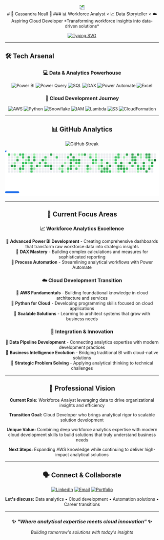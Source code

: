<div align="center">
  <img 
    src="https://capsule-render.vercel.app/api?type=waving&color=gradient&customColorList=6,11,20&height=100&section=footer&fontSize=16&fontColor=fff&animation=twinkling"
    style="transform: rotate(180deg);"
  />
</div>
<div align="center">
# 🌸 Cassandra Neall 🌸
### 📊 Workforce Analyst  × 📈 Data Storyteller × ☁️ Aspiring Cloud Developer
*Transforming workforce insights into data-driven solutions*

[![Typing SVG](https://readme-typing-svg.demolab.com?font=Fira+Code&weight=500&size=18&duration=2000&pause=100&color=9333EA&center=true&vCenter=true&multiline=true&width=600&height=80&lines=Automation+%26+Data+Obsessed;Power+BI+Enthusiast;Leveling+Up+in+the+Cloud)](https://git.io/typing-svg)




</div>

---

## 🛠️ Tech Arsenal

<div align="center">

### 💻 Data & Analytics Powerhouse
![Power BI](https://img.shields.io/badge/Power%20BI-E391D3?style=for-the-badge)
![Power Query](https://img.shields.io/badge/Power%20Query-D074C0?style=for-the-badge)
![SQL](https://img.shields.io/badge/SQL-BC57AD?style=for-the-badge)
![DAX](https://img.shields.io/badge/DAX-A93A9B?style=for-the-badge)
![Power Automate](https://img.shields.io/badge/Power%20Automate-951D88?style=for-the-badge)
![Excel](https://img.shields.io/badge/Excel-820075?style=for-the-badge)

### 🚀 Cloud Development Journey
![AWS](https://img.shields.io/badge/AWS-BB90E2?style=for-the-badge)
![Python](https://img.shields.io/badge/Python-A878D2?style=for-the-badge)
![Snowflake](https://img.shields.io/badge/Snowflake-9660C2?style=for-the-badge)
![IAM](https://img.shields.io/badge/IAM-8348B2?style=for-the-badge)
![Lambda](https://img.shields.io/badge/Lambda-7030A2?style=for-the-badge)
![S3](https://img.shields.io/badge/S3-5E1892?style=for-the-badge)
![CloudFormation](https://img.shields.io/badge/CloudFormation-4B0082?style=for-the-badge)




---

## 📊 GitHub Analytics

<div align="center">

![GitHub Streak](https://github-readme-streak-stats.herokuapp.com/?user=neallcassandra&theme=radical&hide_border=true&background=0D1117&stroke=9333EA&ring=EC4899&fire=F59E0B&currStreakLabel=9333EA)

<picture>
  <source media="(prefers-color-scheme: dark)" srcset="images/breakout-dark.svg" />
  <source media="(prefers-color-scheme: light)" srcset="images/breakout-light.svg" />
  <img alt="Breakout Game" src="images/breakout-light.svg" />
</picture>

</div>

---


## 🎯 Current Focus Areas

<div align="center">

### 📈 Workforce Analytics Excellence
🔹 **Advanced Power BI Development** - Creating comprehensive dashboards that transform raw workforce data into strategic insights  
🔹 **DAX Mastery** - Building complex calculations and measures for sophisticated reporting  
🔹 **Process Automation** - Streamlining analytical workflows with Power Automate  

### ☁️ Cloud Development Transition  
🔹 **AWS Fundamentals** - Building foundational knowledge in cloud architecture and services  
🔹 **Python for Cloud** - Developing programming skills focused on cloud applications  
🔹 **Scalable Solutions** - Learning to architect systems that grow with business needs  

### 🔄 Integration & Innovation
🔹 **Data Pipeline Development** - Connecting analytics expertise with modern development practices  
🔹 **Business Intelligence Evolution** - Bridging traditional BI with cloud-native solutions  
🔹 **Strategic Problem Solving** - Applying analytical thinking to technical challenges  

</div>

---

## 💫 Professional Vision

**Current Role:** Workforce Analyst leveraging data to drive organizational insights and efficiency

**Transition Goal:** Cloud Developer who brings analytical rigor to scalable solution development  

**Unique Value:** Combining deep workforce analytics expertise with modern cloud development skills to build solutions that truly understand business needs

**Next Steps:** Expanding AWS knowledge while continuing to deliver high-impact analytical solutions

---

## 🗣️ Connect & Collaborate

<div align="center">

[![LinkedIn](https://img.shields.io/badge/LinkedIn-0077B5?style=for-the-badge&logo=linkedin&logoColor=white)](https://www.linkedin.com/in/neallcassandra/)
[![Email](https://img.shields.io/badge/Email-413C95?style=for-the-badge&logo=gmail&logoColor=white)](mailto:neallcassandra@yahoo.com)
[![Portfolio](https://img.shields.io/badge/Portfolio-820075?style=for-the-badge&logo=google-chrome&logoColor=white)](https://github.com/neallcassandra/Portfolio)

**Let's discuss:** Data analytics • Cloud development • Automation solutions • Career transitions

</div>

---

<div align="center">

### ✨ *"Where analytical expertise meets cloud innovation"* ✨

*Building tomorrow's solutions with today's insights*

</div>

